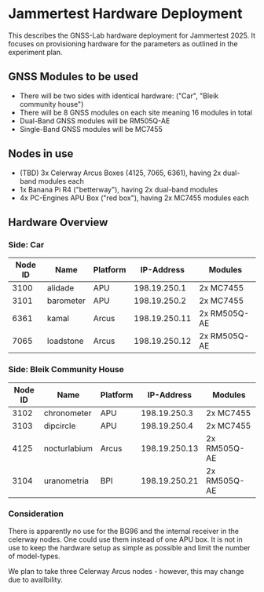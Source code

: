 # Jammertest Hardware Deployment

This describes the GNSS-Lab hardware deployment for Jammertest 2025.
It focuses on provisioning hardware for the parameters as outlined in the experiment plan.

## GNSS Modules to be used

* There will be two sides with identical hardware: ("Car", "Bleik community house")
* There will be 8 GNSS modules on each site meaning 16 modules in total
* Dual-Band GNSS modules will be RM505Q-AE
* Single-Band GNSS modules will be MC7455

## Nodes in use

* (TBD) 3x Celerway Arcus Boxes (4125, 7065, 6361), having 2x dual-band modules each
* 1x Banana Pi R4 ("betterway"), having 2x dual-band modules
* 4x PC-Engines APU Box ("red box"), having 2x MC7455 modules each

## Hardware Overview

### Side: Car

| Node ID | Name      | Platform | IP-Address    | Modules      |
|---------| --------- | -------- | ------------- | ------------ |
| 3100    | alidade   | APU      | 198.19.250.1  | 2x MC7455    |
| 3101    | barometer | APU      | 198.19.250.2  | 2x MC7455    |
| 6361    | kamal     | Arcus    | 198.19.250.11 | 2x RM505Q-AE |
| 7065    | loadstone | Arcus    | 198.19.250.12 | 2x RM505Q-AE |



### Side: Bleik Community House

| Node ID |  Name       | Platform | IP-Address    | Modules      |
| ------- | ----------- | -------- | ------------- | ------------ |
| 3102    | chronometer | APU      | 198.19.250.3  | 2x MC7455    |
| 3103    | dipcircle   | APU      | 198.19.250.4  | 2x MC7455    |
| 4125    | nocturlabium| Arcus    | 198.19.250.13 | 2x RM505Q-AE |
| 3104   | uranometria | BPI      | 198.19.250.21 | 2x RM505Q-AE |

### Consideration

There is apparently no use for the BG96 and the internal receiver in the celerway nodes. One could use them instead of one APU box.
It is not in use to keep the hardware setup as simple as possible and limit the number of model-types.

We plan to take three Celerway Arcus nodes - however, this may change due to availbility.
